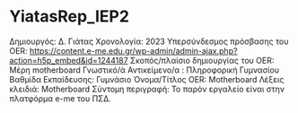# YiatasRep_IEP2
 
 
Δημιουργός: Δ. Γιάτας
Χρονολογία: 2023
Υπερσύνδεσμος πρόσβασης του OER: https://content.e-me.edu.gr/wp-admin/admin-ajax.php?action=h5p_embed&id=1244187
Σκοπός/πλαίσιο δημιουργίας του OER: Μέρη motherboard
Γνωστικό/ά Αντικείμενο/α : Πληροφορική Γυμνασίου
Βαθμίδα Εκπαίδευσης: Γυμνάσιο
Όνομα/Τίτλος OER: Motherboard
Λέξεις κλειδιά: Motherboard
Σύντομη περιγραφή: Το παρόν εργαλείο είναι στην πλατφόρμα e-me του ΠΣΔ.

